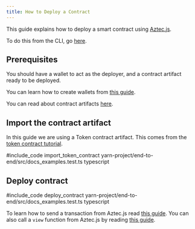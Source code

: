 ```yaml
---
title: How to Deploy a Contract
---
```


This guide explains how to deploy a smart contract using [Aztec.js](../main.md).

To do this from the CLI, go [here](../../sandbox/references/cli-commands.md#deploying-a-token-contract).

## Prerequisites

You should have a wallet to act as the deployer, and a contract artifact ready to be deployed.

You can learn how to create wallets from [this guide](./create_account.md).

You can read about contract artifacts [here](../../contracts/compiling_contracts/artifacts.md).

## Import the contract artifact

In this guide we are using a Token contract artifact. This comes from the [token contract tutorial](../../tutorials/writing_token_contract.md). 

#include_code import_token_contract yarn-project/end-to-end/src/docs_examples.test.ts typescript

## Deploy contract

#include_code deploy_contract yarn-project/end-to-end/src/docs_examples.test.ts typescript

To learn how to send a transaction from Aztec.js read [this guide](./send_transaction.md). You can also call a `view` function from Aztec.js by reading [this guide](./call_view_function.md).